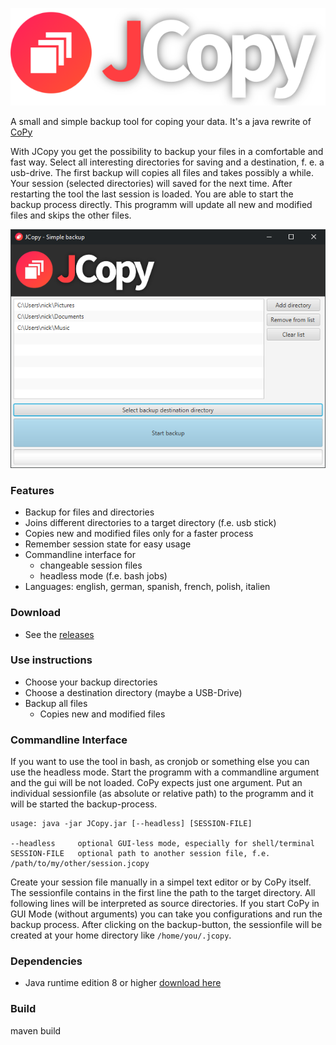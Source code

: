 ![Alt text](https://raw.githubusercontent.com/Milchreis/JCopy/master/src/main/resources/logo.png "Logo")

A small and simple backup tool for coping your data. It's a java rewrite of [CoPy](https://github.com/Milchreis/CoPy)

With JCopy you get the possibility to backup your files in a comfortable and fast way. Select all interesting directories for saving and a destination, f. e. a usb-drive. 
The first backup will copies all files and takes possibly a while. Your session (selected directories) will saved for the next time. 
After restarting the tool the last session is loaded. You are able to start the backup process directly. This programm will update all new and modified files and skips the other files. 

![Alt text](https://raw.githubusercontent.com/Milchreis/JCopy/master/screenshot.png "Screenshot1")

### Features ###
 - Backup for files and directories
 - Joins different directories to a target directory (f.e. usb stick)
 - Copies new and modified files only for a faster process
 - Remember session state for easy usage
 - Commandline interface for 
 	- changeable session files
 	- headless mode (f.e. bash jobs)
 - Languages: english, german, spanish, french, polish, italien 

### Download ###
 - See the [releases](https://github.com/Milchreis/JCopy/releases)

### Use instructions ###
 - Choose your backup directories
 - Choose a destination directory (maybe a USB-Drive)
 - Backup all files
     - Copies new and modified files

### Commandline Interface ###
If you want to use the tool in bash, as cronjob or something else you can use the headless mode. Start the programm with a commandline argument and the gui will be not loaded. CoPy expects just one argument. Put an individual sessionfile (as absolute or relative path) to the programm and it will be started the backup-process.

```
usage: java -jar JCopy.jar [--headless] [SESSION-FILE]

--headless     optional GUI-less mode, especially for shell/terminal
SESSION-FILE   optional path to another session file, f.e. /path/to/my/other/session.jcopy
```

Create your session file manually in a simpel text editor or by CoPy itself. The sessionfile contains in the first line the path to the target directory. All following lines will be interpreted as source directories. If you start CoPy in GUI Mode (without arguments) you can take you configurations and run the backup process. After clicking on the backup-button, the sessionfile will be created at your home directory like `/home/you/.jcopy`.

### Dependencies ###
 - Java runtime edition 8 or higher [download here](https://java.com/de/download/)

### Build ###
maven build
